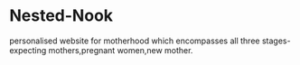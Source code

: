 # Nested-Nook
personalised  website for motherhood which encompasses all three stages-expecting mothers,pregnant women,new mother.
